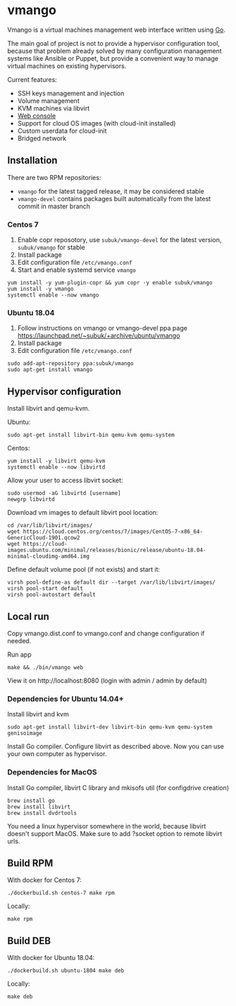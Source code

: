# vmango

Vmango is a virtual machines management web interface written using [Go](http://golang.org/).

The main goal of project is not to provide a hypervisor configuration tool,
because that problem already solved by many configuration management systems
like Ansible or Puppet, but provide a convenient way to manage virtual
machines on existing hypervisors.

Current features:

* SSH keys management and injection
* Volume management
* KVM machines via libvirt
* [Web console](https://streamja.com/LLEA)
* Support for cloud OS images (with cloud-init installed)
* Custom userdata for cloud-init
* Bridged network

## Installation

There are two RPM repositories:

* `vmango` for the latest tagged release, it may be considered stable
* `vmango-devel` contains packages built automatically from the latest commit in master branch

### Centos 7

1. Enable copr reposotory, use `subuk/vmango-devel` for the latest version, `subuk/vmango` for stable
1. Install package
1. Edit configuration file `/etc/vmango.conf`
1. Start and enable systemd service `vmango`

```
yum install -y yum-plugin-copr && yum copr -y enable subuk/vmango
yum install -y vmango
systemctl enable --now vmango
```

### Ubuntu 18.04

1. Follow instructions on vmango or vmango-devel ppa page https://launchpad.net/~subuk/+archive/ubuntu/vmango
1. Install package
1. Edit configuration file `/etc/vmango.conf`

```
sudo add-apt-repository ppa:subuk/vmango
sudo apt-get install vmango
```

## Hypervisor configuration

Install libvirt and qemu-kvm.

Ubuntu:

    sudo apt-get install libvirt-bin qemu-kvm qemu-system

Centos:

    yum install -y libvirt qemu-kvm
    systemctl enable --now libvirtd

Allow your user to access libvirt socket:

    sudo usermod -aG libvirtd [username]
    newgrp libvirtd

Download vm images to default libvirt pool location:

    cd /var/lib/libvirt/images/
    wget https://cloud.centos.org/centos/7/images/CentOS-7-x86_64-GenericCloud-1901.qcow2
    wget https://cloud-images.ubuntu.com/minimal/releases/bionic/release/ubuntu-18.04-minimal-cloudimg-amd64.img

Define default volume pool (if not exists) and start it:

    virsh pool-define-as default dir --target /var/lib/libvirt/images/
    virsh pool-start default
    virsh pool-autostart default


## Local run

Copy vmango.dist.conf to vmango.conf and change configuration if needed.

Run app

    make && ./bin/vmango web

View it on http://localhost:8080 (login with admin / admin by default)


### Dependencies for Ubuntu 14.04+

Install libvirt and kvm

    sudo apt-get install libvirt-dev libvirt-bin qemu-kvm qemu-system genisoimage

Install Go compiler.
Configure libvirt as described above.
Now you can use your own computer as hypervisor.

### Dependencies for MacOS

Install Go compiler, libvirt C library and mkisofs util (for configdrive creation)

    brew install go
    brew install libvirt
    brew install dvdrtools

You need a linux hypervisor somewhere in the world, because libvirt doesn't support MacOS.
Make sure to add ?socket option to remote libvirt urls.


## Build RPM

With docker for Centos 7:

    ./dockerbuild.sh centos-7 make rpm

Locally:

    make rpm

## Build DEB

With docker for Ubuntu 18.04:

    ./dockerbuild.sh ubuntu-1804 make deb

Locally:

    make deb
